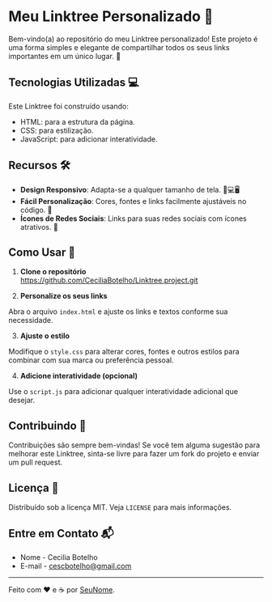 # Meu Linktree Personalizado 🌳

Bem-vindo(a) ao repositório do meu Linktree personalizado! Este projeto é uma forma simples e elegante de compartilhar todos os seus links importantes em um único lugar. 🚀

## Tecnologias Utilizadas 💻

Este Linktree foi construído usando:

- HTML: para a estrutura da página.
- CSS: para estilização.
- JavaScript: para adicionar interatividade.

## Recursos 🛠

- **Design Responsivo**: Adapta-se a qualquer tamanho de tela. 📱💻🖥
- **Fácil Personalização**: Cores, fontes e links facilmente ajustáveis no código. 🎨
- **Ícones de Redes Sociais**: Links para suas redes sociais com ícones atrativos. 🔗

## Como Usar 📖

1. **Clone o repositório**
   https://github.com/CeciliaBotelho/Linktree.project.git
   

2. **Personalize os seus links**

Abra o arquivo `index.html` e ajuste os links e textos conforme sua necessidade.

3. **Ajuste o estilo**

Modifique o `style.css` para alterar cores, fontes e outros estilos para combinar com sua marca ou preferência pessoal.

4. **Adicione interatividade (opcional)**

Use o `script.js` para adicionar qualquer interatividade adicional que desejar.

## Contribuindo 🤝

Contribuições são sempre bem-vindas! Se você tem alguma sugestão para melhorar este Linktree, sinta-se livre para fazer um fork do projeto e enviar um pull request.

## Licença 📜

Distribuído sob a licença MIT. Veja `LICENSE` para mais informações.

## Entre em Contato 📬

- Nome - Cecilia Botelho 
- E-mail - cescbotelho@gmail.com
---

Feito com ❤️ e ☕ por [SeuNome](https://github.com/seu-usuario).

